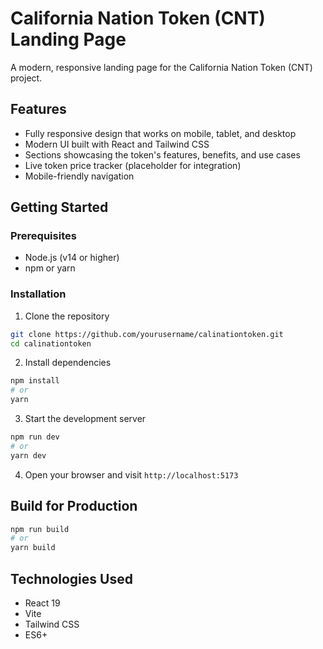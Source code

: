 # California Nation Token (CNT) Landing Page

A modern, responsive landing page for the California Nation Token (CNT) project.

## Features

- Fully responsive design that works on mobile, tablet, and desktop
- Modern UI built with React and Tailwind CSS
- Sections showcasing the token's features, benefits, and use cases
- Live token price tracker (placeholder for integration)
- Mobile-friendly navigation

## Getting Started

### Prerequisites

- Node.js (v14 or higher)
- npm or yarn

### Installation

1. Clone the repository
```bash
git clone https://github.com/yourusername/calinationtoken.git
cd calinationtoken
```

2. Install dependencies
```bash
npm install
# or
yarn
```

3. Start the development server
```bash
npm run dev
# or
yarn dev
```

4. Open your browser and visit `http://localhost:5173`

## Build for Production

```bash
npm run build
# or
yarn build
```

## Technologies Used

- React 19
- Vite
- Tailwind CSS
- ES6+
